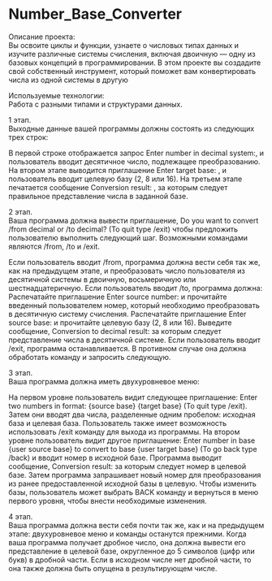 # Number_Base_Converter
Описание проекта:   
Вы освоите циклы и функции, узнаете о числовых типах данных и изучите различные системы счисления, включая двоичную — одну из базовых концепций в программировании.
В этом проекте вы создадите свой собственный инструмент, который поможет вам конвертировать числа из одной системы в другую

Используемые технологии:    
Работа с разными типами и структурами данных.

1 этап.   
Выходные данные вашей программы должны состоять из следующих трех строк:

В первой строке отображается запрос Enter number in decimal system:, и пользователь вводит десятичное число, подлежащее преобразованию.
На втором этапе выводится приглашение Enter target base: , и пользователь вводит целевую базу (2, 8 или 16).
На третьем этапе печатается сообщение Conversion result: , за которым следует правильное представление числа в заданной базе.   

2 этап.    
Ваша программа должна вывести приглашение, Do you want to convert /from decimal or /to decimal? (To quit type /exit)
чтобы предложить пользователю выполнить следующий шаг. Возможными командами являются /from, /to и /exit.

Если пользователь вводит /from, программа должна вести себя так же, как на предыдущем этапе, 
и преобразовать число пользователя из десятичной системы в двоичную, восьмеричную или шестнадцатеричную.
Если пользователь вводит /to, программа должна:
Распечатайте приглашение Enter source number: и прочитайте введенный пользователем номер, который необходимо преобразовать в десятичную систему счисления.
Распечатайте приглашение Enter source base: и прочитайте целевую базу (2, 8 или 16).
Выведите сообщение, Conversion to decimal result: за которым следует представление числа в десятичной системе.
Если пользователь вводит /exit, программа останавливается. В противном случае она должна обработать команду и запросить следующую.   

3 этап.    
Ваша программа должна иметь двухуровневое меню:

На первом уровне пользователь видит следующее приглашение: Enter two numbers in format: {source base} {target base} (To quit type /exit). 
Затем они вводят два числа, разделенные одним пробелом: исходная база и целевая база.
Пользователь также имеет возможность использовать /exit команду для выхода из программы.
На втором уровне пользователь видит другое приглашение:
Enter number in base {user source base} to convert to base {user target base} (To go back type /back) и вводит номер в исходной базе.
Программа выводит сообщение, Conversion result: за которым следует номер в целевой базе.
Затем программа запрашивает новый номер для преобразования из ранее предоставленной исходной базы в целевую.
Чтобы изменить базы, пользователь может выбрать BACK команду и вернуться в меню первого уровня, чтобы внести необходимые изменения.    

4 этап.    
Ваша программа должна вести себя почти так же, как и на предыдущем этапе: двухуровневое меню и команды останутся прежними.
Когда ваша программа получает дробное число, она должна вывести его представление в целевой базе,
округленное до 5 символов (цифр или букв) в дробной части. Если в исходном числе нет дробной части, то она также должна быть опущена в результирующем числе.
